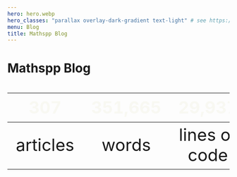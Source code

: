 ```yaml
---
hero: hero.webp
hero_classes: "parallax overlay-dark-gradient text-light" # see https://demo.getgrav.org/blog-skeleton/blog/hero-classes
menu: Blog
title: Mathspp Blog
---
```


# Mathspp Blog

| 307 | 351,665 | 29,937 |
| :-: | :-: | :-: |
| articles | words | lines of code |


<style>
table { font-size: 4vmin; }
thead { color: #f8f8f2; border-bottom: 0; }
</style>
